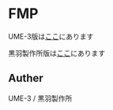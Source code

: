 # FMP


UME-3版は[ここ](http://dmpsoft.s17.xrea.com/data/hoot_fmp.zip)にあります

黒羽製作所版は[ここ](https://kurohane.net/hoot/driver/fmpp.zip)にあります


## Auther
UME-3 / 黒羽製作所

